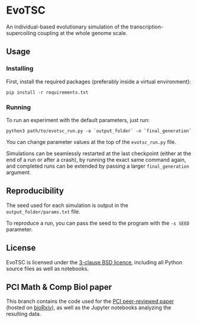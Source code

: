 # EvoTSC

An individual-based evolutionary simulation of the transcription-supercoiling coupling at the whole genome scale.

## Usage

### Installing

First, install the required packages (preferably inside a virtual environment):
```
pip install -r requirements.txt
```

### Running

To run an experiment with the default parameters, just run:
```
python3 path/to/evotsc_run.py -o `output_folder` -n `final_generation`
```

You can change parameter values at the top of the `evotsc_run.py` file.

Simulations can be seamlessly restarted at the last checkpoint (either at the end of a run or after a crash), by running the exact same command again, and completed runs can be extended by passing a larger `final_generation` argument.

## Reproducibility

The seed used for each simulation is output in the `output_folder/params.txt` file.

To reproduce a run, you can pass the seed to the program with the `-s SEED` parameter.

## License

EvoTSC is licensed under the [3-clause BSD licence](./LICENSE.txt), including all Python source files as well as notebooks.

## PCI Math & Comp Biol paper

This branch contains the code used for the [PCI peer-reviewed paper](https://mcb.peercommunityin.org/articles/rec?id=198) (hosted on [bioRxiv](https://www.biorxiv.org/content/10.1101/2022.09.23.509185v2)), as well as the Jupyter notebooks analyzing the resulting data.

